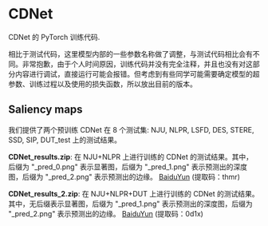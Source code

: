 # CDNet

CDNet 的 PyTorch 训练代码.

相比于测试代码，这里模型内部的一些参数名称做了调整，与测试代码相比会有不同。非常抱歉，由于个人时间原因，训练代码并没有完全注释，并且也没有对这部分内容进行调试，直接运行可能会报错。但考虑到有些同学可能需要确定模型的超参数、训练过程以及使用的损失函数，所以放出目前的版本。

## Saliency maps

我们提供了两个预训练 CDNet 在 8 个测试集:
NJU, NLPR, LSFD, DES, STERE, SSD, SIP, DUT_test 上的测试结果。

**CDNet_results.zip**:
在 NJU+NLPR 上进行训练的 CDNet 的测试结果。其中，后缀为 "_pred_0.png" 表示显著图，后缀为 "_pred_1.png" 表示预测出的深度图，后缀为 "_pred_2.png" 表示预测出的边缘。
[BaiduYun](https://pan.baidu.com/s/17g6M_WPTu7lGhdOKszFrlg) (提取码：thmr)

**CDNet_results_2.zip**:
在 NJU+NLPR+DUT 上进行训练的 CDNet 的测试结果。其中，无后缀表示显著图，后缀为 "_pred_1.png" 表示预测出的深度图，后缀为 "_pred_2.png" 表示预测出的边缘。
[BaiduYun](https://pan.baidu.com/s/1IhsLbFh6J7FArL6QGxt8jA) (提取码：0d1x)
